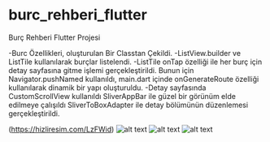 # burc_rehberi_flutter

Burç Rehberi Flutter Projesi

-Burc Özellikleri, oluşturulan Bir Classtan Çekildi.
-ListView.builder ve ListTile kullanılarak burçlar listelendi.
-ListTile onTap özelliği ile her burç için detay sayfasına gitme işlemi gerçekleştirildi.
  Bunun için Navigator.pushNamed kullanıldı, main.dart içinde onGenerateRoute özelliği kullanılarak dinamik bir yapı oluşturuldu.
-Detay sayfasında CustomScrollView kullanıldı
  SliverAppBar ile güzel bir görünüm elde edilmeye çalışıldı
  SliverToBoxAdapter ile detay bölümünün düzenlemesi gerçekleştirildi.
  
(https://hizliresim.com/LzFWid)
![alt text](https://hizliresim.com/SmZNDz)
![alt text](https://hizliresim.com/h1NDEh)
![alt text](https://hizliresim.com/K9mS2X)




